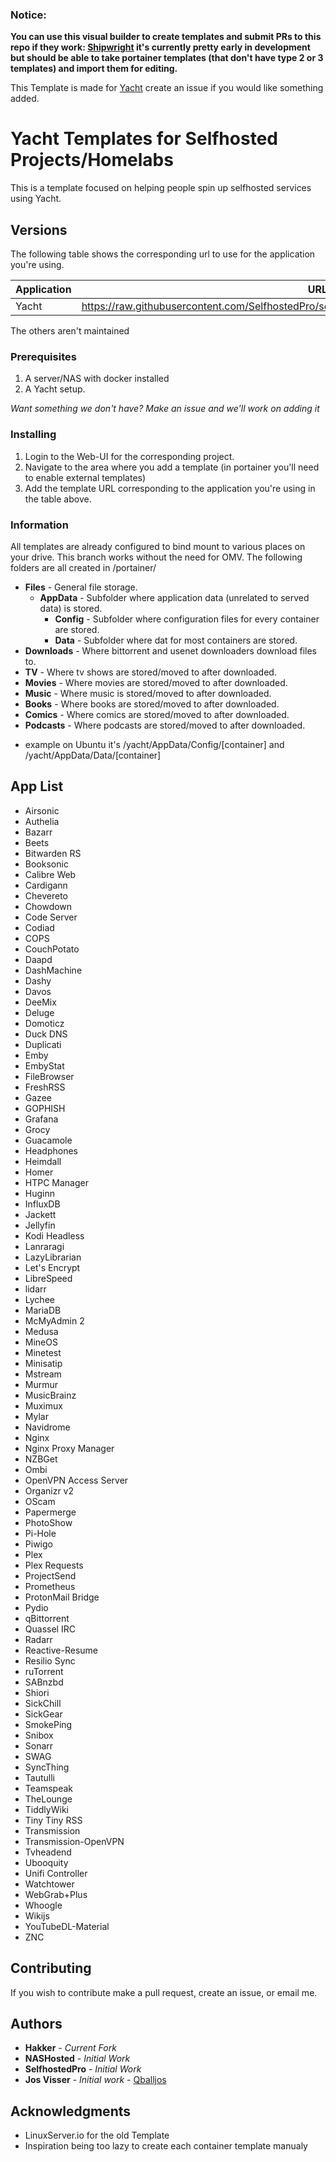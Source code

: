 ### Notice:

**You can use this visual builder to create templates and submit PRs to this repo if they work: [Shipwright](https://shipwright.yacht.sh) it's currently pretty early in development but should be able to take portainer templates (that don't have type 2 or 3 templates) and import them for editing.**

This Template is made for [Yacht](https://github.com/SelfhostedPro/Yacht/tree/vue) create an issue if you would like something added.

# Yacht Templates for Selfhosted Projects/Homelabs

This is a template focused on helping people spin up selfhosted services using Yacht.
## Versions

The following table shows the corresponding url to use for the application you're using.

| Application  | URL |
| ------------- | ------------- |
| Yacht | https://raw.githubusercontent.com/SelfhostedPro/selfhosted_templates/master/Template/yacht.json |
The others aren't maintained


### Prerequisites

1. A server/NAS with docker installed
2. A Yacht setup.

*Want something we don't have? Make an issue and we'll work on adding it*

### Installing

1. Login to the Web-UI for the corresponding project.
2. Navigate to the area where you add a template (in portainer you'll need to enable external templates)
3. Add the template URL corresponding to the application you're using in the table above.

### Information
All templates are already configured to bind mount to various places on your drive. This branch works without the need for OMV. The following folders are all created in /portainer/

* **Files** - General file storage.
  * **AppData** - Subfolder where application data (unrelated to served data) is stored.
    * **Config** - Subfolder where configuration files for every container are stored.
    * **Data** - Subfolder where dat for most containers are stored.
* **Downloads** - Where bittorrent and usenet downloaders download files to.
* **TV** - Where tv shows are stored/moved to after downloaded.
* **Movies** - Where movies are stored/moved to after downloaded.
* **Music** - Where music is stored/moved to after downloaded.
* **Books** - Where books are stored/moved to after downloaded.
* **Comics** - Where comics are stored/moved to after downloaded.
* **Podcasts** - Where podcasts are stored/moved to after downloaded.

- example on Ubuntu it's /yacht/AppData/Config/[container] and /yacht/AppData/Data/[container]
## App List

- Airsonic
- Authelia
- Bazarr
- Beets
- Bitwarden RS
- Booksonic
- Calibre Web
- Cardigann
- Chevereto
- Chowdown
- Code Server
- Codiad
- COPS
- CouchPotato
- Daapd
- DashMachine
- Dashy
- Davos
- DeeMix
- Deluge
- Domoticz
- Duck DNS
- Duplicati
- Emby
- EmbyStat
- FileBrowser
- FreshRSS
- Gazee
- GOPHISH
- Grafana
- Grocy
- Guacamole
- Headphones
- Heimdall
- Homer
- HTPC Manager
- Huginn
- InfluxDB
- Jackett
- Jellyfin
- Kodi Headless
- Lanraragi
- LazyLibrarian
- Let's Encrypt
- LibreSpeed
- lidarr
- Lychee
- MariaDB
- McMyAdmin 2
- Medusa
- MineOS
- Minetest
- Minisatip
- Mstream
- Murmur
- MusicBrainz
- Muximux
- Mylar
- Navidrome
- Nginx
- Nginx Proxy Manager
- NZBGet
- Ombi
- OpenVPN Access Server
- Organizr v2
- OScam
- Papermerge
- PhotoShow
- Pi-Hole
- Piwigo
- Plex
- Plex Requests
- ProjectSend
- Prometheus
- ProtonMail Bridge
- Pydio
- qBittorrent
- Quassel IRC
- Radarr
- Reactive-Resume
- Resilio Sync
- ruTorrent
- SABnzbd
- Shiori
- SickChill
- SickGear
- SmokePing
- Snibox
- Sonarr
- SWAG
- SyncThing
- Tautulli
- Teamspeak
- TheLounge
- TiddlyWiki
- Tiny Tiny RSS
- Transmission
- Transmission-OpenVPN
- Tvheadend
- Ubooquity
- Unifi Controller
- Watchtower
- WebGrab+Plus
- Whoogle
- Wikijs
- YouTubeDL-Material
- ZNC

## Contributing

If you wish to contribute make a pull request, create an issue, or email me.

## Authors
* **Hakker** - *Current Fork*
* **NASHosted** - *Initial Work*
* **SelfhostedPro** - *Initial Work*
* **Jos Visser** - *Initial work* - [Qballjos](https://github.com/Qballjos)

## Acknowledgments

* LinuxServer.io for the old Template
* Inspiration being too lazy to create each container template manualy
